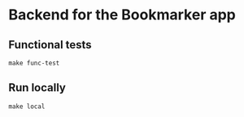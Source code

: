 # Backend for the Bookmarker app

## Functional tests
```shell
make func-test
```

## Run locally
```shell
make local
```

